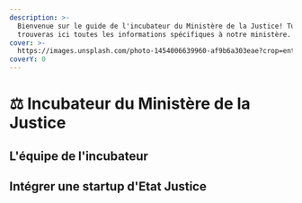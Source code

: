 ```yaml
---
description: >-
  Bienvenue sur le guide de l'incubateur du Ministère de la Justice! Tu
  trouveras ici toutes les informations spécifiques à notre ministère.
cover: >-
  https://images.unsplash.com/photo-1454006639960-af9b6a303eae?crop=entropy&cs=srgb&fm=jpg&ixid=MnwxOTcwMjR8MHwxfHNlYXJjaHw2fHxqdXN0aWNlfGVufDB8fHx8MTY4MTYzNzIwOQ&ixlib=rb-4.0.3&q=85
coverY: 0
---
```


# ⚖ Incubateur du Ministère de la Justice

## L'équipe de l'incubateur





## Intégrer une startup d'Etat Justice&#x20;
